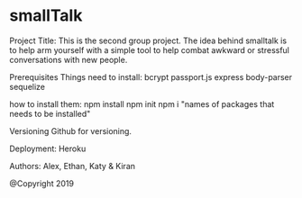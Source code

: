 # smallTalk

Project Title:
This is the second group project.  The idea behind smalltalk is to help arm yourself with a simple tool to help combat awkward or stressful conversations with new people.

Prerequisites
Things need to install:
bcrypt
passport.js
express
body-parser
sequelize

how to install them:
npm install
npm init
npm i "names of packages that needs to be installed"

Versioning
Github for versioning. 

Deployment:
Heroku

Authors:
Alex, Ethan, Katy & Kiran


@Copyright 2019